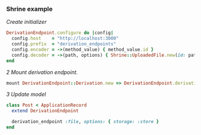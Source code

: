### Shrine example

*Create initializer*

```ruby
DerivationEndpoint.configure do |config|
  config.host    = "http://localhost:3000"
  config.prefix  = "derivation_endpoints"
  config.encoder = ->(method_value) { method_value.id }
  config.decoder = ->(path, options) { Shrine::UploadedFile.new(id: path, storage: options[:storage]).url }
end
```

*2 Mount derivation endpoint.*

```ruby
mount DerivationEndpoint::Derivation.new => DerivationEndpoint.derivation_path
```

*3 Update model*

```ruby
class Post < ApplicationRecord
  extend DerivationEndpoint

  derivation_endpoint :file, options: { storage: :store }
end
```
